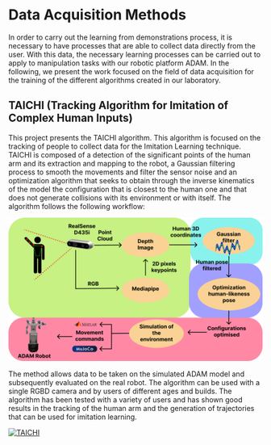 # Data Acquisition Methods

In order to carry out the learning from demonstrations process, it is necessary to have processes that are able to collect data directly from the user. With this data, the necessary learning processes can be carried out to apply to manipulation tasks with our robotic platform ADAM. In the following, we present the work focused on the field of data acquisition for the training of the different algorithms created in our laboratory.


## TAICHI (Tracking Algorithm for Imitation of Complex Human Inputs)

This project presents the TAICHI algorithm. This algorithm is focused on the tracking of people to collect data for the Imitation Learning technique. TAICHI is composed of a detection of the significant points of the human arm and its extraction and mapping to the robot, a Gaussian filtering process to smooth the movements and filter the sensor noise and an optimization algorithm that seeks to obtain through the inverse kinematics of the model the configuration that is closest to the human one and that does not generate collisions with its environment or with itself. The algorithm follows the following workflow:

[![SchemeTAICHI](../fig/SchemeTACIHI.png)](https://ieeexplore.ieee.org/abstract/document/10256343)

The method allows data to be taken on the simulated ADAM model and subsequently evaluated on the real robot. The algorithm can be used with a single RGBD camera and by users of different ages and builds. The algorithm has been tested with a variety of users and has shown good results in the tracking of the human arm and the generation of trajectories that can be used for imitation learning.

[![TAICHI](../fig/TAICHI.png)](https://ieeexplore.ieee.org/abstract/document/10256343)



